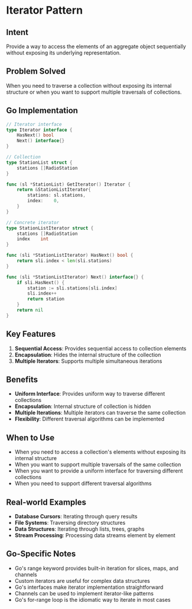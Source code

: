 # Iterator Pattern

## Intent
Provide a way to access the elements of an aggregate object sequentially without exposing its underlying representation.

## Problem Solved
When you need to traverse a collection without exposing its internal structure or when you want to support multiple traversals of collections.

## Go Implementation

```go
// Iterator interface
type Iterator interface {
    HasNext() bool
    Next() interface{}
}

// Collection
type StationList struct {
    stations []RadioStation
}

func (sl *StationList) GetIterator() Iterator {
    return &StationListIterator{
        stations: sl.stations,
        index:    0,
    }
}

// Concrete iterator
type StationListIterator struct {
    stations []RadioStation
    index    int
}

func (sli *StationListIterator) HasNext() bool {
    return sli.index < len(sli.stations)
}

func (sli *StationListIterator) Next() interface{} {
    if sli.HasNext() {
        station := sli.stations[sli.index]
        sli.index++
        return station
    }
    return nil
}
```

## Key Features

1. **Sequential Access**: Provides sequential access to collection elements
2. **Encapsulation**: Hides the internal structure of the collection
3. **Multiple Iterators**: Supports multiple simultaneous iterations

## Benefits

- **Uniform Interface**: Provides uniform way to traverse different collections
- **Encapsulation**: Internal structure of collection is hidden
- **Multiple Iterations**: Multiple iterators can traverse the same collection
- **Flexibility**: Different traversal algorithms can be implemented

## When to Use

- When you need to access a collection's elements without exposing its internal structure
- When you want to support multiple traversals of the same collection
- When you want to provide a uniform interface for traversing different collections
- When you need to support different traversal algorithms

## Real-world Examples

- **Database Cursors**: Iterating through query results
- **File Systems**: Traversing directory structures
- **Data Structures**: Iterating through lists, trees, graphs
- **Stream Processing**: Processing data streams element by element

## Go-Specific Notes

- Go's range keyword provides built-in iteration for slices, maps, and channels
- Custom iterators are useful for complex data structures
- Go's interfaces make iterator implementation straightforward
- Channels can be used to implement iterator-like patterns
- Go's for-range loop is the idiomatic way to iterate in most cases
